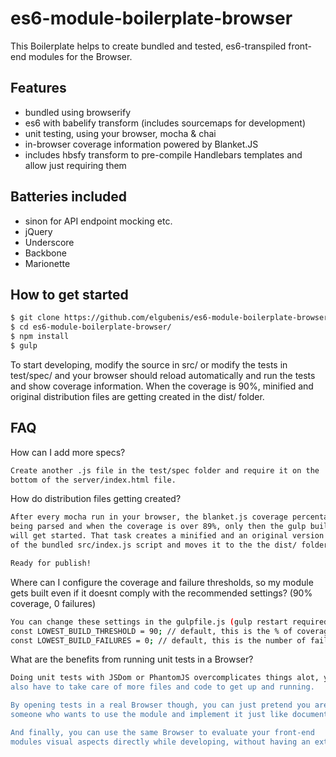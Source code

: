 # es6-module-boilerplate-browser
This Boilerplate helps to create bundled and tested, es6-transpiled front-end modules for the Browser.

## Features
- bundled using browserify
- es6 with babelify transform (includes sourcemaps for development)
- unit testing, using your browser, mocha & chai
- in-browser coverage information powered by Blanket.JS
- includes hbsfy transform to pre-compile Handlebars templates and allow just requiring them

## Batteries included
- sinon for API endpoint mocking etc.
- jQuery
- Underscore
- Backbone
- Marionette

## How to get started
```sh
$ git clone https://github.com/elgubenis/es6-module-boilerplate-browser
$ cd es6-module-boilerplate-browser/
$ npm install
$ gulp
```
To start developing, modify the source in src/ or modify the tests in test/spec/ and your browser should
reload automatically and run the tests and show coverage information. When the coverage is 90%, minified and
original distribution files are getting created in the dist/ folder.

## FAQ
How can I add more specs?
```sh
Create another .js file in the test/spec folder and require it on the
bottom of the server/index.html file.
```
How do distribution files getting created?
```sh
After every mocha run in your browser, the blanket.js coverage percentage is
being parsed and when the coverage is over 89%, only then the gulp build task
will get started. That task creates a minified and an original version
of the bundled src/index.js script and moves it to the the dist/ folder/.

Ready for publish!
```
Where can I configure the coverage and failure thresholds, so my module gets built even if it doesnt comply with the recommended settings? (90% coverage, 0 failures)
```sh
You can change these settings in the gulpfile.js (gulp restart required)
const LOWEST_BUILD_THRESHOLD = 90; // default, this is the % of coverage needed for building
const LOWEST_BUILD_FAILURES = 0; // default, this is the number of failures allowed for building
```

What are the benefits from running unit tests in a Browser?
```sh
Doing unit tests with JSDom or PhantomJS overcomplicates things alot, you'd
also have to take care of more files and code to get up and running.

By opening tests in a real Browser though, you can just pretend you are
someone who wants to use the module and implement it just like documented.

And finally, you can use the same Browser to evaluate your front-end
modules visual aspects directly while developing, without having an extra step for that.
```